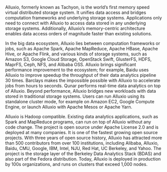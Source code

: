Alluxio, formerly known as Tachyon, is the world’s first memory speed virtual distributed storage system. It unifies data access and bridges computation frameworks and underlying storage systems. Applications only need to connect with Alluxio to access data stored in any underlying storage systems. Additionally, Alluxio’s memory-centric architecture enables data access orders of magnitude faster than existing solutions.

In the big data ecosystem, Alluxio lies between computation frameworks or jobs, such as Apache Spark, Apache MapReduce, Apache HBase, Apache Hive, or Apache Flink, and various kinds of storage systems, such as Amazon S3, Google Cloud Storage, OpenStack Swift, GlusterFS, HDFS, MaprFS, Ceph, NFS, and Alibaba OSS. Alluxio brings significant performance improvement to the ecosystem; for example, Baidu uses Alluxio to improve speedup the throughput of their data analytics pipeline 30 times. Barclays makes the impossible possible with Alluxio to accelerate jobs from hours to seconds. Qunar performs real-time data analytics on top of Alluxio. Beyond performance, Alluxio bridges new workloads with data stored in traditional storage systems. Users can run Alluxio using its standalone cluster mode, for example on Amazon EC2, Google Compute Engine, or launch Alluxio with Apache Mesos or Apache Yarn.

Alluxio is Hadoop compatible. Existing data analytics applications, such as Spark and MapReduce programs, can run on top of Alluxio without any code change. The project is open source under Apache License 2.0 and is deployed at many companies. It is one of the fastest growing open source projects. With three years of open source history, Alluxio has attracted more than 500 contributors from over 100 institutions, including Alibaba, Alluxio, Baidu, CMU, Google, IBM, Intel, NJU, Red Hat, UC Berkeley, and Yahoo. The project is the storage layer of the Berkeley Data Analytics Stack (BDAS) and also part of the Fedora distribution. Today, Alluxio is deployed in production by 100s organizations, and runs on clusters that exceed 1,000 nodes.